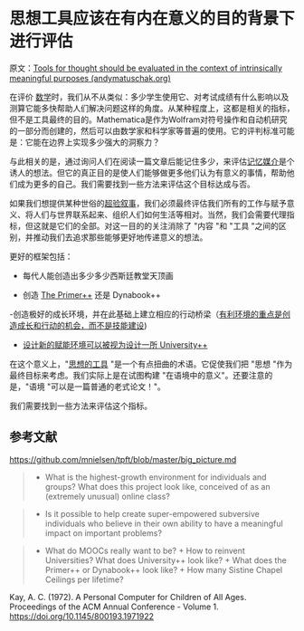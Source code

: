 # 思想工具应该在有内在意义的目的背景下进行评估

原文：[Tools for thought should be evaluated in the context of intrinsically meaningful purposes (andymatuschak.org)](https://notes.andymatuschak.org/z494jinM6aNqjzLuVenhH3tkgMWuDgzby3odm)

在评价 [数学](https://notes.andymatuschak.org/zihU6LodtWSUP6dGPDQmM4UqCp4sAXSvJAb)时，我们从不从类似：多少学生使用它、对考试成绩有什么影响以及测算它能多快帮助人们解决问题这样的角度。从某种程度上，这都是相关的指标，但不是工具最终的目的。Mathematica是作为Wolfram对符号操作和自动机研究的一部分而创建的，然后可以由数学家和科学家等普遍的使用。它的评判标准可能是：它能在边界上实现多少强大的洞察力？

与此相关的是，通过询问人们在阅读一篇文章后能记住多少，来评估[记忆媒介](https://notes.andymatuschak.org/z4rRX3qwSSJRsEkdXKwH2shamgHNeRthrMLiF)是个诱人的想法。但它的真正目的是使人们能够做更多他们认为有意义的事情，帮助他们成为更多的自己。我们需要找到一些方法来评估这个目标达成与否。

如果我们想提供某种世俗的[超验叙事](https://notes.andymatuschak.org/z415U4CPdKAcFCNtkAFmKPw3DVAhrAPqPqwPB)，我们必须最终评估我们所有的工作与赋予意义、将人们与世界联系起来、组织人们如何生活等相对。当然，我们会需要代理指标，但这就是它们的全部。对这一目的的关注消除了 "内容 "和 "工具 "之间的区别，并推动我们去追求那些能够更好地传递意义的想法。

更好的框架包括：

- 每代人能创造出多少多少西斯廷教堂天顶画

- 创造 [The Primer++](https://notes.andymatuschak.org/z2LSeViHDq9uQaPzrQvUgqsotZTKRgBZMm24) 还是 Dynabook++

-创造极好的成长环境，并在此基础上建立相应的行动桥梁（[有利环境的重点是创造成长和行动的机会，而不是技能建设](https://notes.andymatuschak.org/z5th5bWm6VhB6PPbYB97gUKMdnaZe5atntRza))

- [设计新的赋能环境可以被视为设计一所 University++](https://notes.andymatuschak.org/z7VvaRXqJ9ftH18TPKpySuRiEkLj9N9MFLQAW)

在这个意义上，"[思想的工具](https://notes.andymatuschak.org/z5YhNc8HVKxjg9a3h3SeCyKqnNDFgiY6WGrM) "是一个有点扭曲的术语。它促使我们把 "思想 "作为最终目标来考虑。我们实际上是在试图构建 "在语境中的意义"。还要注意的是，"语境 "可以是一篇普通的老式论文！"。

我们需要找到一些方法来评估这个指标。

## 参考文献

https://github.com/mnielsen/tpft/blob/master/big_picture.md

> - What is the highest-growth environment for individuals and groups? What does this project look like, conceived of as an (extremely unusual) online class?

> - Is it possible to help create super-empowered subversive individuals who believe in their own ability to have a meaningful impact on important problems?

> - What do MOOCs really want to be? + How to reinvent Universities? What does University++ look like? + What does the Primer++ or Dynabook++ look like? + How many Sistine Chapel Ceilings per lifetime?

Kay, A. C. (1972). A Personal Computer for Children of All Ages. Proceedings of the ACM Annual Conference - Volume 1. https://doi.org/10.1145/800193.1971922